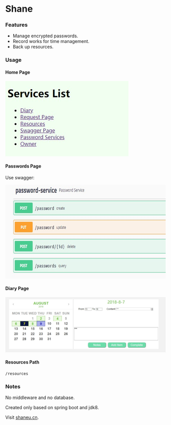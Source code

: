 Shane
=====

### Features
- Manage encrypted passwords.
- Record works for time management.
- Back up resources.

### Usage

#### Home Page
![image](readmepics/home.jpg)

#### Passwords Page
Use swagger:

<img src="readmepics/passwords.jpg" width="717" height="294" alt="image"/>

#### Diary Page
![image](readmepics/diary.jpg)

#### Resources Path
    /resources

### Notes
No middleware and no database.

Created only based on spring boot and jdk8.

Visit [shaneu.cn](http://shaneu.cn).